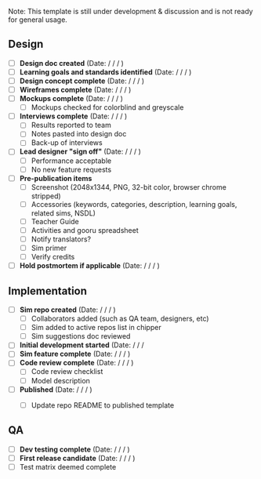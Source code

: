 Note: This template is still under development & discussion and is not ready for general usage.

## Design
- [ ] **Design doc created** (Date: / / / ) 
- [ ] **Learning goals and standards identified** (Date: / / / )
- [ ] **Design concept complete**  (Date: / / / )
- [ ] **Wireframes complete** (Date: / / / ) 
- [ ] **Mockups complete** (Date: / / / ) 
  - [ ] Mockups checked for colorblind and greyscale
- [ ] **Interviews complete** (Date: / / / ) 
  - [ ] Results reported to team
  - [ ] Notes pasted into design doc
  - [ ] Back-up of interviews
- [ ] **Lead designer "sign off"** (Date: / / / ) 
  - [ ] Performance acceptable
  - [ ] No new feature requests
- [ ] **Pre-publication items** 
  - [ ] Screenshot (2048x1344, PNG, 32-bit color, browser chrome stripped)
  - [ ] Accessories (keywords, categories, description, learning goals, related sims, NSDL)
  - [ ] Teacher Guide
  - [ ] Activities and gooru spreadsheet
  - [ ] Notify translators?
  - [ ] Sim primer
  - [ ] Verify credits
- [ ] **Hold postmortem if applicable** (Date: / / / ) 

## Implementation
- [ ] **Sim repo created** (Date: / / / ) 
  - [ ] Collaborators added (such as QA team, designers, etc) 
  - [ ] Sim added to active repos list in chipper
  - [ ] Sim suggestions doc reviewed
- [ ] **Initial development started** (Date: / / / 
- [ ] **Sim feature complete** (Date: / / / ) 
- [ ] **Code review complete** (Date: / / / ) 
  - [ ] Code review checklist
  - [ ] Model description 
- [ ] **Published** (Date: / / / ) 
  - [ ] Update repo README to published template


## QA
- [ ] **Dev testing complete** (Date: / / / ) 
- [ ] **First release candidate** (Date: / / / ) 
 - [ ] Test matrix deemed complete

